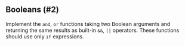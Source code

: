 ## Booleans (#2)

Implement the `and`, `or` functions taking two Boolean arguments
and returning the same results as built-in `&&`, `||` operators.
These functions should use only `if` expressions.